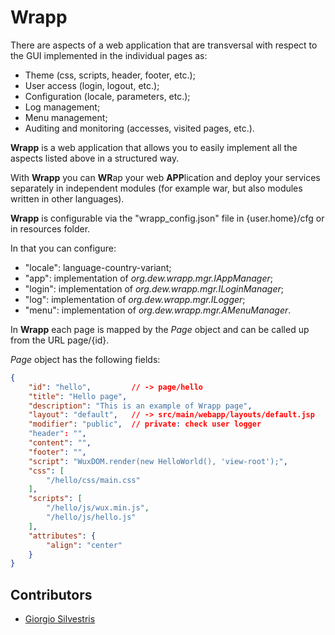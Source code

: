 # Wrapp

There are aspects of a web application that are transversal with respect to the GUI implemented in the individual pages as:

* Theme (css, scripts, header, footer, etc.);
* User access (login, logout, etc.);
* Configuration (locale, parameters, etc.);
* Log management;
* Menu management;
* Auditing and monitoring (accesses, visited pages, etc.).

**Wrapp** is a web application that allows you to easily implement all the aspects listed above in a structured way.

With **Wrapp** you can **WR**ap your web **APP**lication and deploy your services separately in independent modules (for example war, but also modules written in other languages).

**Wrapp** is configurable via the "wrapp_config.json" file in {user.home}/cfg or in resources folder.

In that you can configure:

* "locale": language-country-variant;
* "app": implementation of *org.dew.wrapp.mgr.IAppManager*;
* "login": implementation of *org.dew.wrapp.mgr.ILoginManager*;
* "log": implementation of *org.dew.wrapp.mgr.ILogger*;
* "menu": implementation of *org.dew.wrapp.mgr.AMenuManager*.

In **Wrapp** each page is mapped by the *Page* object and can be called up from the URL page/{id}.

*Page* object has the following fields:

```json
{
	"id": "hello",         // -> page/hello 
	"title": "Hello page",
	"description": "This is an example of Wrapp page",
	"layout": "default",   // -> src/main/webapp/layouts/default.jsp
	"modifier": "public",  // private: check user logger
	"header": "",
	"content": "",
	"footer": "",
	"script": "WuxDOM.render(new HelloWorld(), 'view-root');",
	"css": [
		"/hello/css/main.css"
	],
	"scripts": [
		"/hello/js/wux.min.js",
		"/hello/js/hello.js"
	],
	"attributes": {
		"align": "center"
	}
}
```

## Contributors

* [Giorgio Silvestris](https://github.com/giosil)
